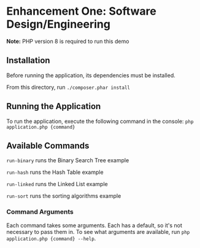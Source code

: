 # Enhancement One: Software Design/Engineering

**Note:** PHP version 8 is required to run this demo

## Installation

Before running the application, its dependencies must be installed.

From this directory, run `./composer.phar install`

## Running the Application

To run the application, execute the following command in the console: `php application.php {command}`

## Available Commands

`run-binary` runs the Binary Search Tree example

`run-hash` runs the Hash Table example

`run-linked` runs the Linked List example

`run-sort` runs the sorting algorithms example

### Command Arguments

Each command takes some arguments. Each has a default, so it's not necessary to
pass them in. To see what arguments are available, run `php application.php {command} --help`.